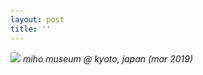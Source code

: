 ```yaml
---
layout: post
title: ''
---
```

![](https://i.redd.it/bzc65myr0f531.jpg#full)
*miho museum @ kyoto, japan (mar 2019)*
